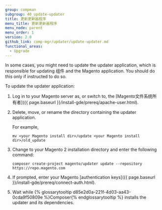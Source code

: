 ```yaml
---
group: compman
subgroup: 40_update-updater
title: 更新更新器程序
menu_title: 更新更新器程序
menu_node: parent
menu_order: 1
version: 2.0
github_link: comp-mgr/updater/update-updater.md
functional_areas:
  - Upgrade
---
```


In some cases, you might need to update the updater application, which is responsible for updating 组件 and the Magento application. You should do this only if instructed to do so.

To update the updater application:

1.	Log in to your Magento server as, or switch to, the [Magento文件系统所有者]({{ page.baseurl }}/install-gde/prereq/apache-user.html).
2.	Delete, move, or rename the directory containing the updater application.

	For example,

		mv <your Magento install dir>/update <your Magento install dir>/old_update
3.	Change to your Magento 2 installation directory and enter the following command:

		composer create-project magento/updater update --repository https://repo.magento.com
4.	If prompted, enter your Magento [authentication keys]({{ page.baseurl }}/install-gde/prereq/connect-auth.html).
5.	Wait while {% glossarytooltip d85e2d0a-221f-4d03-aa43-0cda9f50809e %}Composer{% endglossarytooltip %} installs the updater and its dependencies.
